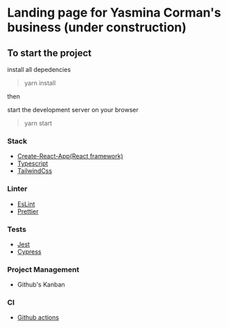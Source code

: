 # Landing page for Yasmina Corman's business (under construction)

## To start the project

install all depedencies

> yarn install

then

start the development server on your browser

> yarn start

### Stack

- [Create-React-App(React framework)](https://reactjs.org/docs/create-a-new-react-app.html)
- [Typescript](https://www.typescriptlang.org/docs/)
- [TailwindCss](https://tailwindcss.com/docs/installation)

### Linter

- [EsLint](https://eslint.org/docs/user-guide/)
- [Prettier](https://prettier.io/docs/en/index.html)

### Tests

- [Jest](https://jestjs.io/docs/getting-started)
- [Cypress](https://docs.cypress.io/)

### Project Management

- Github's Kanban

### CI

- [Github actions](https://github.com/features/actions)
